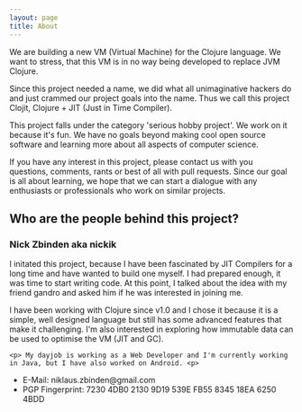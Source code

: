 ```yaml
---
layout: page
title: About
---
```


<p class="message">

<p>
  We are building a new VM (Virtual Machine) for the Clojure language. We want to stress, that this VM is in no way being developed to replace JVM Clojure.
</p>

<p>
  Since this project needed a name, we did what all unimaginative hackers do and just crammed our project goals into the name. Thus we call this project Clojit, Clojure + JIT (Just in Time Compiler).
</p>

<p>
  This project falls under the category 'serious hobby project'. We work on it because it's fun. We have no goals beyond making cool open source software and learning more about all aspects of computer science.
</p>
<p>
  If you have any interest in this project, please contact us with you questions, comments, rants or best of all with pull requests. Since our goal is all about learning, we hope that we can start a dialogue with any enthusiasts or professionals who work on similar projects.
</p>


<h2> Who are the people behind this project? </h2>

<p>
  <h3> Nick Zbinden aka nickik </h3>

  <p> I initated this project, because I have been fascinated by JIT Compilers for a long time and have wanted to build one myself. I had prepared enough, it was time to start writing code. At this point, I talked about the idea with my friend gandro and asked him if he was interested in joining me.
    </p>

  <p>
  I have been working with Clojure since v1.0 and I chose it because it is a simple, well designed language but still has some advanced features that make it challenging. I'm also interested in exploring how immutable data can be used to optimise the VM (JIT and GC). <p>

    <p> My dayjob is working as a Web Developer and I'm currently working in Java, but I have also worked on Android. <p>

  <ul>
    <li> E-Mail: niklaus.zbinden@gmail.com </li>
    <li> PGP Fingerprint: 7230 4DB0 2130 9D19 539E FB55 8345 18EA 6250 4BDD </li>
  </ul>


</p>
